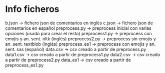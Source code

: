 # Info ficheros
b.json -> fichero json de comentarios en inglés
c.json -> fichero json de comentarios en español
preprocess.py -> preprocess inicial con varias opciones (usado para crear el resto)
preprocess1.py -> preprocess con emojis y an. sent. nltk (inglés)
preprocess2.py -> preprocess sin emojis y an. sent. textblob (inglés)
preprocess_es1 -> preprocess con emojis y an. sent. sas (español)
data.csv -> csv creado a partir de preprocess.py
data1.csv -> csv creado a partir de preprocess1.py
data2.csv -> csv creado a partir de preprocess2.py
data_es1 -> csv creado a partir de preprocess_es1.py
